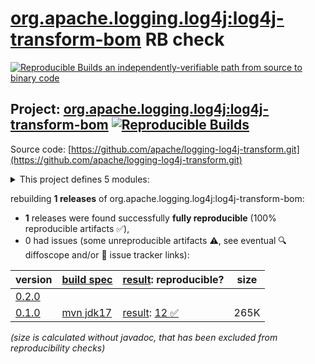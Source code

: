 [org.apache.logging.log4j:log4j-transform-bom](https://central.sonatype.com/artifact/org.apache.logging.log4j/log4j-transform-bom/versions) RB check
=======

[![Reproducible Builds](https://reproducible-builds.org/images/logos/rb.svg) an independently-verifiable path from source to binary code](https://reproducible-builds.org/)

## Project: [org.apache.logging.log4j:log4j-transform-bom](https://central.sonatype.com/artifact/org.apache.logging.log4j/log4j-transform-bom/versions) [![Reproducible Builds](https://img.shields.io/endpoint?url=https://raw.githubusercontent.com/jvm-repo-rebuild/reproducible-central/master/content/org/apache/logging/log4j/transform/badge.json)](https://github.com/jvm-repo-rebuild/reproducible-central/blob/master/content/org/apache/logging/log4j/transform/README.md)

Source code: [https://github.com/apache/logging-log4j-transform.git](https://github.com/apache/logging-log4j-transform.git)

<details><summary>This project defines 5 modules:</summary>

* [org.apache.logging.log4j:log4j-transform-bom](https://central.sonatype.com/artifact/org.apache.logging.log4j/log4j-transform-bom/overview)
* [org.apache.logging.log4j:log4j-transform-maven-plugin](https://central.sonatype.com/artifact/org.apache.logging.log4j/log4j-transform-maven-plugin/overview)
* [org.apache.logging.log4j:log4j-transform-maven-shade-plugin-extensions](https://central.sonatype.com/artifact/org.apache.logging.log4j/log4j-transform-maven-shade-plugin-extensions/overview)
* [org.apache.logging.log4j:log4j-transform-parent](https://central.sonatype.com/artifact/org.apache.logging.log4j/log4j-transform-parent/overview)
* [org.apache.logging.log4j:log4j-weaver](https://central.sonatype.com/artifact/org.apache.logging.log4j/log4j-weaver/overview)
</details>

rebuilding **1 releases** of org.apache.logging.log4j:log4j-transform-bom:
- **1** releases were found successfully **fully reproducible** (100% reproducible artifacts :white_check_mark:),
- 0 had issues (some unreproducible artifacts :warning:, see eventual :mag: diffoscope and/or :memo: issue tracker links):

| version | [build spec](/BUILDSPEC.md) | [result](https://reproducible-builds.org/docs/jvm/): reproducible? | size |
| -- | --------- | ------ | -- |
| [0.2.0](https://central.sonatype.com/artifact/org.apache.logging.log4j/log4j-transform-bom/0.2.0/pom) | | | |
| [0.1.0](https://central.sonatype.com/artifact/org.apache.logging.log4j/log4j-transform-bom/0.1.0/pom) | [mvn jdk17](log4j-transform-0.1.0.buildspec) | [result](log4j-transform-bom-0.1.0.buildinfo): [12 :white_check_mark: ](log4j-transform-bom-0.1.0.buildcompare) | 265K |

<i>(size is calculated without javadoc, that has been excluded from reproducibility checks)</i>
